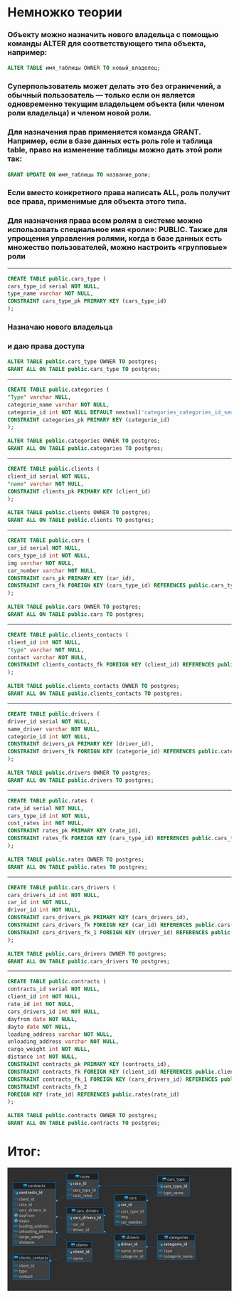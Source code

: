 # Немножко теории

### Объекту можно назначить нового владельца с помощью команды ALTER для соответствующего типа объекта, например:
```SQl
ALTER TABLE имя_таблицы OWNER TO новый_владелец;
```
### Суперпользователь может делать это без ограничений, а обычный пользователь — только если он является одновременно текущим владельцем объекта (или членом роли владельца) и членом новой роли.

### Для назначения прав применяется команда GRANT. Например, если в базе данных есть роль role и таблица table, право на изменение таблицы можно дать этой роли так:
```SQl
GRANT UPDATE ON имя_таблицы TO название_роли;
```

### Если вместо конкретного права написать ALL, роль получит все права, применимые для объекта этого типа.

### Для назначения права всем ролям в системе можно использовать специальное имя «роли»: PUBLIC. Также для упрощения управления ролями, когда в базе данных есть множество пользователей, можно настроить «групповые» роли

***

```SQL
CREATE TABLE public.cars_type (
cars_type_id serial NOT NULL,
type_name varchar NOT NULL,
CONSTRAINT cars_type_pk PRIMARY KEY (cars_type_id)
);
```

### Назначаю нового владельца
### и даю права доступа
```SQl
ALTER TABLE public.cars_type OWNER TO postgres;
GRANT ALL ON TABLE public.cars_type TO postgres;
```
***

```SQL
CREATE TABLE public.categories (
"Type" varchar NULL,
categorie_name varchar NOT NULL,
categorie_id int NOT NULL DEFAULT nextval('categories_categories_id_seq'::regclass),
CONSTRAINT categories_pk PRIMARY KEY (categorie_id)
);
```

```SQL
ALTER TABLE public.categories OWNER TO postgres;
GRANT ALL ON TABLE public.categories TO postgres;
```
***

```SQL
CREATE TABLE public.clients (
client_id serial NOT NULL,
"name" varchar NOT NULL,
CONSTRAINT clients_pk PRIMARY KEY (client_id)
);
```

```SQL
ALTER TABLE public.clients OWNER TO postgres;
GRANT ALL ON TABLE public.clients TO postgres;
```
***

```SQL
CREATE TABLE public.cars (
car_id serial NOT NULL,
cars_type_id int NOT NULL,
img varchar NOT NULL,
car_number varchar NOT NULL,
CONSTRAINT cars_pk PRIMARY KEY (car_id),
CONSTRAINT cars_fk FOREIGN KEY (cars_type_id) REFERENCES public.cars_type(cars_type_id)
);
```

```SQL
ALTER TABLE public.cars OWNER TO postgres;
GRANT ALL ON TABLE public.cars TO postgres;
```
***

```SQL
CREATE TABLE public.clients_contacts (
client_id int NOT NULL,
"type" varchar NOT NULL,
contact varchar NOT NULL,
CONSTRAINT clients_contacts_fk FOREIGN KEY (client_id) REFERENCES public.clients(client_id)
);
```

```SQL
ALTER TABLE public.clients_contacts OWNER TO postgres;
GRANT ALL ON TABLE public.clients_contacts TO postgres;

```
***

```SQL
CREATE TABLE public.drivers (
driver_id serial NOT NULL,
name_driver varchar NOT NULL,
categorie_id int NOT NULL,
CONSTRAINT drivers_pk PRIMARY KEY (driver_id),
CONSTRAINT drivers_fk FOREIGN KEY (categorie_id) REFERENCES public.categories(categorie_id)
);

```

```SQL
ALTER TABLE public.drivers OWNER TO postgres;
GRANT ALL ON TABLE public.drivers TO postgres;
```
***

```SQL
CREATE TABLE public.rates (
rate_id serial NOT NULL,
cars_type_id int NOT NULL,
cost_rates int NOT NULL,
CONSTRAINT rates_pk PRIMARY KEY (rate_id),
CONSTRAINT rates_fk FOREIGN KEY (cars_type_id) REFERENCES public.cars_type(cars_type_id)
);
```

```SQL
ALTER TABLE public.rates OWNER TO postgres;
GRANT ALL ON TABLE public.rates TO postgres;
```

***

```SQL
CREATE TABLE public.cars_drivers (
cars_drivers_id int NOT NULL,
car_id int NOT NULL,
driver_id int NOT NULL,
CONSTRAINT cars_drivers_pk PRIMARY KEY (cars_drivers_id),
CONSTRAINT cars_drivers_fk FOREIGN KEY (car_id) REFERENCES public.cars(car_id),
CONSTRAINT cars_drivers_fk_1 FOREIGN KEY (driver_id) REFERENCES public.drivers(driver_id)
);
```

```SQL
ALTER TABLE public.cars_drivers OWNER TO postgres;
GRANT ALL ON TABLE public.cars_drivers TO postgres;
```
***

```SQL
CREATE TABLE public.contracts (
contracts_id serial NOT NULL,
client_id int NOT NULL,
rate_id int NOT NULL,
cars_drivers_id int NOT NULL,
dayfrom date NOT NULL,
dayto date NOT NULL,
loading_address varchar NOT NULL,
unloading_address varchar NOT NULL,
cargo_weight int NOT NULL,
distance int NOT NULL,
CONSTRAINT contracts_pk PRIMARY KEY (contracts_id),
CONSTRAINT contracts_fk FOREIGN KEY (client_id) REFERENCES public.clients(client_id),
CONSTRAINT contracts_fk_1 FOREIGN KEY (cars_drivers_id) REFERENCES public.cars_drivers(cars_drivers_id),
CONSTRAINT contracts_fk_2
FOREIGN KEY (rate_id) REFERENCES public.rates(rate_id)
);
```

```SQL
ALTER TABLE public.contracts OWNER TO postgres;
GRANT ALL ON TABLE public.contracts TO postgres;
```
# Итог:
![sql_proj](project/sql_project.jpg)
